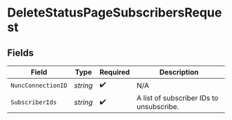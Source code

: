 # DeleteStatusPageSubscribersRequest


## Fields

| Field                                    | Type                                     | Required                                 | Description                              |
| ---------------------------------------- | ---------------------------------------- | ---------------------------------------- | ---------------------------------------- |
| `NuncConnectionID`                       | *string*                                 | :heavy_check_mark:                       | N/A                                      |
| `SubscriberIds`                          | *string*                                 | :heavy_check_mark:                       | A list of subscriber IDs to unsubscribe. |